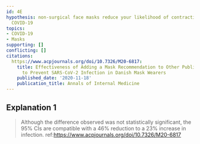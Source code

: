 ```yaml
---
id: 4E
hypothesis: non-surgical face masks reduce your likelihood of contracting and spreading
  COVID-19
topics:
- COVID-19
- Masks
supporting: []
conflicting: []
citations:
  https://www.acpjournals.org/doi/10.7326/M20-6817:
    title: Effectiveness of Adding a Mask Recommendation to Other Public Health Measures
      to Prevent SARS-CoV-2 Infection in Danish Mask Wearers
    published_date: '2020-11-18'
    publication_title: Annals of Internal Medicine
---
```

## Explanation 1

> Although the difference observed was not statistically significant, the 95% CIs are compatible with a 46% reduction to a 23% increase in infection.
> ref:https://www.acpjournals.org/doi/10.7326/M20-6817
